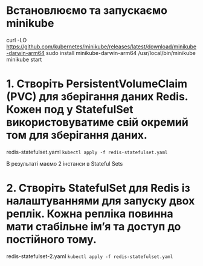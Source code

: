 # Встановлюємо та запускаємо minikube
curl -LO https://github.com/kubernetes/minikube/releases/latest/download/minikube-darwin-arm64
sudo install minikube-darwin-arm64 /usr/local/bin/minikube
minikube start

# 1. Створіть PersistentVolumeClaim (PVC) для зберігання даних Redis. Кожен под у StatefulSet використовуватиме свій окремий том для зберігання даних.
redis-statefulset.yaml
`kubectl apply -f redis-statefulset.yaml`

В результаті маємо 2 інстанси в Stateful Sets

# 2. Створіть StatefulSet для Redis із налаштуваннями для запуску двох реплік. Кожна репліка повинна мати стабільне ім’я та доступ до постійного тому.
redis-statefulset-2.yaml
`kubectl apply -f redis-statefulset.yaml`
